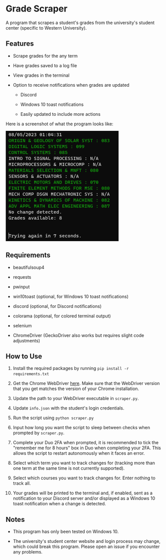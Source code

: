 # Grade Scraper

A program that scrapes a student's grades from the university's student center (specific to Western University).

## Features

- Scrape grades for the any term

- Have grades saved to a log file
- View grades in the terminal
- Option to receive notifications when grades are updated

  - Discord

  - Windows 10 toast notifications
  - Easily updated to include more actions

Here is a screenshot of what the program looks like:

![Screenshot of my project](./images/Screenshot_1.png)

## Requirements

- beautifulsoup4

- requests
- pwinput
- win10toast (optional, for Windows 10 toast notifications)
- discord (optional, for Discord notifications)
- colorama (optional, for colored terminal output)
- selenium
- ChromeDriver (GeckoDriver also works but requires slight code adjustments)

## How to Use

1. Install the required packages by running `pip install -r requirements.txt`

2. Get the Chrome WebDriver [here](https://chromedriver.chromium.org/downloads). Make sure that the WebDriver version that you get matches the version of your Chrome installation.

3. Update the path to your WebDriver executable in `scraper.py`.

4. Update `info.json` with the student's login credentials.

5. Run the script using `python scraper.py`

6. Input how long you want the script to sleep between checks when prompted by `scraper.py`.

7. Complete your Duo 2FA when prompted, it is recommended to tick the "remember me for 8 hours" box in Duo when completing your 2FA. This allows the script to restart autonomously when it faces an error.

8. Select which term you want to track changes for (tracking more than one term at the same time is not currently supported).

9. Select which courses you want to track changes for. Enter nothing to track all.

10. Your grades will be printed to the terminal and, if enabled, sent as a notification to your Discord server and/or displayed as a Windows 10 toast notification when a change is detected.

## Notes

- This program has only been tested on Windows 10.

- The university's student center website and login process may change, which could break this program. Please open an issue if you encounter any problems.
